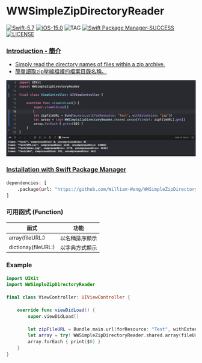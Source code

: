 # WWSimpleZipDirectoryReader
[![Swift-5.7](https://img.shields.io/badge/Swift-5.7-orange.svg?style=flat)](https://developer.apple.com/swift/) [![iOS-15.0](https://img.shields.io/badge/iOS-15.0-pink.svg?style=flat)](https://developer.apple.com/swift/) ![TAG](https://img.shields.io/github/v/tag/William-Weng/WWSimpleZipDirectoryReader) [![Swift Package Manager-SUCCESS](https://img.shields.io/badge/Swift_Package_Manager-SUCCESS-blue.svg?style=flat)](https://developer.apple.com/swift/) [![LICENSE](https://img.shields.io/badge/LICENSE-MIT-yellow.svg?style=flat)](https://developer.apple.com/swift/)

### [Introduction - 簡介](https://swiftpackageindex.com/William-Weng)
- [Simply read the directory names of files within a zip archive.](https://developer.apple.com/documentation/foundation/nsorderedset)
- [簡單讀取zip壓縮檔裡的檔案目錄名稱。](https://www.cnblogs.com/muzijie/p/6479342.html)

![WWSimpleZipDirectoryReader](./Example.png)

### [Installation with Swift Package Manager](https://medium.com/彼得潘的-swift-ios-app-開發問題解答集/使用-spm-安裝第三方套件-xcode-11-新功能-2c4ffcf85b4b)
```bash
dependencies: [
    .package(url: "https://github.com/William-Weng/WWSimpleZipDirectoryReader.git", .upToNextMajor(from: "1.0.0"))
]
```

### 可用函式 (Function)
|函式|功能|
|-|-|
|array(fileURL:)|以名稱排序顯示|
|dictionay(fileURL:)|以字典方式顯示|

### Example
```swift
import UIKit
import WWSimpleZipDirectoryReader

final class ViewController: UIViewController {

    override func viewDidLoad() {
        super.viewDidLoad()
        
        let zipFileURL = Bundle.main.url(forResource: "Test", withExtension: "zip")!
        let array = try! WWSimpleZipDirectoryReader.shared.array(fileUrl: zipFileURL).get()
        array.forEach { print($0) }
    }
}
```
